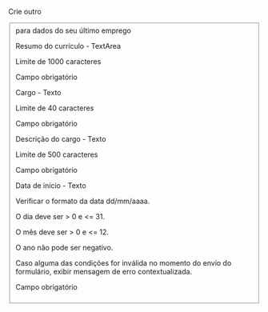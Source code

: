 Crie outro <fieldset> para dados do seu último emprego

Resumo do currículo - TextArea

Limite de 1000 caracteres

Campo obrigatório

Cargo - Texto

Limite de 40 caracteres

Campo obrigatório

Descrição do cargo - Texto

Limite de 500 caracteres

Campo obrigatório

Data de início - Texto

Verificar o formato da data dd/mm/aaaa.

O dia deve ser > 0 e <= 31.

O mês deve ser > 0 e <= 12.

O ano não pode ser negativo.

Caso alguma das condições for inválida no momento do envio do formulário, exibir mensagem de erro contextualizada.

Campo obrigatório